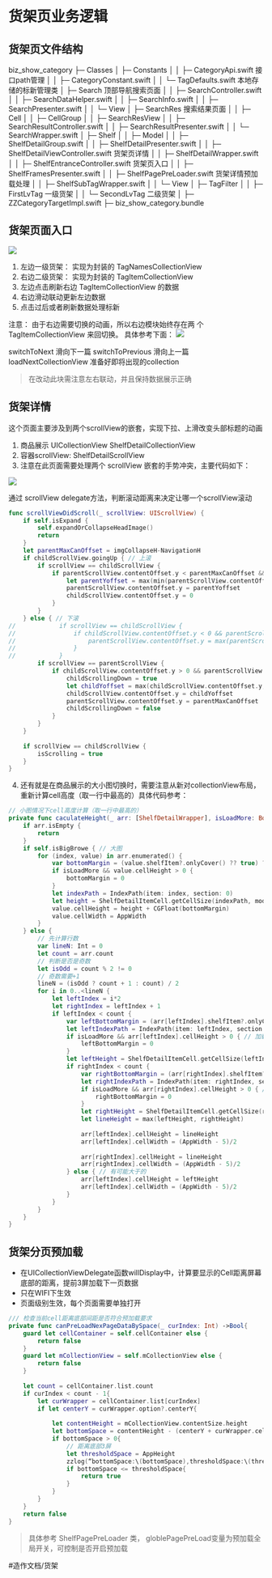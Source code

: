 # 货架页业务逻辑
## 货架页文件结构
biz_show_category
├─ Classes
│    ├─ Constants
│    │    ├─ CategoryApi.swift   接口path管理
│    │    ├─ CategoryConstant.swift
│    │    └─ TagDefaults.swift   本地存储的标新管理类
│    ├─ Search  顶部导航搜索页面
│    │    ├─ SearchController.swift
│    │    ├─ SearchDataHelper.swift
│    │    ├─ SearchInfo.swift
│    │    ├─ SearchPresenter.swift
│    │    └─ View
│    ├─ SearchRes  搜索结果页面
│    │    ├─ Cell
│    │    ├─ CellGroup
│    │    ├─ SearchResView
│    │    ├─ SearchResultController.swift
│    │    ├─ SearchResultPresenter.swift
│    │    └─ SearchWrapper.swift
│    ├─ Shelf 
│    │    ├─ Model
│    │    ├─ ShelfDetailGroup.swift
│    │    ├─ ShelfDetailPresenter.swift
│    │    ├─ ShelfDetailViewController.swift   货架页详情 
│    │    ├─ ShelfDetailWrapper.swift
│    │    ├─ ShelfEntranceController.swift    货架页入口
│    │    ├─ ShelfFramesPresenter.swift
│    │    ├─ ShelfPagePreLoader.swift   货架详情预加载处理
│    │    ├─ ShelfSubTagWrapper.swift
│    │    └─ View
│    ├─ TagFilter
│    │    ├─ FirstLvTag   一级货架
│    │    └─ SecondLvTag  二级货架
│    ├─ ZZCategoryTargetImpl.swift
├─ biz_show_category.bundle

## 货架页面入口
![](%E8%B4%A7%E6%9E%B6%E9%A1%B5%E4%B8%9A%E5%8A%A1%E9%80%BB%E8%BE%91/36C2FE4B-E139-403C-B62B-27A03B0576F1.png)

1. 左边一级货架： 实现为封装的 TagNamesCollectionView
2. 右边二级货架： 实现为封装的 TagItemCollectionView 
3. 左边点击刷新右边 TagItemCollectionView 的数据
4. 右边滑动联动更新左边数据
5. 点击过后或者刷新数据处理标新

注意： 由于右边需要切换的动画，所以右边模块始终存在两
个TagItemCollectionView 来回切换。
具体参考下面：
![](%E8%B4%A7%E6%9E%B6%E9%A1%B5%E4%B8%9A%E5%8A%A1%E9%80%BB%E8%BE%91/DAD2B8B1-FA19-4030-BA19-4D69418D71CA.png)

switchToNext    滑向下一篇
 switchToPrevious  滑向上一篇
loadNextCollectionView  准备好即将出现的collection

> 在改动此块需注意左右联动，并且保持数据展示正确  

## 货架详情
这个页面主要涉及到两个scrollView的嵌套，实现下拉、上滑改变头部标题的动画

1. 商品展示 UICollectionView ShelfDetailCollectionView 
2. 容器scrollView: ShelfDetailScrollView
3. 注意在此页面需要处理两个 scrollView 嵌套的手势冲突，主要代码如下：

![](%E8%B4%A7%E6%9E%B6%E9%A1%B5%E4%B8%9A%E5%8A%A1%E9%80%BB%E8%BE%91/AA0C1629-0485-4B47-93DB-DBE2FF6CE62E.png)

 通过 scrollView delegate方法，判断滚动距离来决定让哪一个scrollView滚动
```swift
func scrollViewDidScroll(_ scrollView: UIScrollView) {
    if self.isExpand {
        self.expandOrCollapseHeadImage()
        return
    }
    let parentMaxCanOffset = imgCollapseH-NavigationH
    if childScrollView.goingUp { // 上滚
        if scrollView == childScrollView {
            if parentScrollView.contentOffset.y < parentMaxCanOffset && !childScrollingDown {
                let parentYoffset = max(min(parentScrollView.contentOffset.y + childScrollView.contentOffset.y, parentMaxCanOffset), 0)
                parentScrollView.contentOffset.y = parentYoffset
                childScrollView.contentOffset.y = 0
            }
        }
    } else { // 下滚
//            if scrollView == childScrollView {
//                if childScrollView.contentOffset.y < 0 && parentScrollView.contentOffset.y > 0 {
//                    parentScrollView.contentOffset.y = max(parentScrollView.contentOffset.y - abs(childScrollView.contentOffset.y), 0)
//                }
//            }
        if scrollView == parentScrollView {
            if childScrollView.contentOffset.y > 0 && parentScrollView.contentOffset.y < parentMaxCanOffset {
                childScrollingDown = true
                let childYoffset = max(childScrollView.contentOffset.y, 0)
                childScrollView.contentOffset.y = childYoffset
                parentScrollView.contentOffset.y = parentMaxCanOffset
                childScrollingDown = false
            }
        }
    }
    
    if scrollView == childScrollView {
        isScrolling = true
    }
}
```

4. 还有就是在商品展示的大小图切换时，需要注意从新对collectionView布局，重新计算cell高度（取一行中最高的）具体代码参考：

```swift
// 小图情况下cell高度计算（取一行中最高的）
private func caculateHeight(_ arr: [ShelfDetailWrapper], isLoadMore: Bool = false) {
    if arr.isEmpty {
        return
    }
    if self.isBigBrowe { // 大图
        for (index, value) in arr.enumerated() {
            var bottomMargin = (value.shelfItem?.onlyCover() ?? true) ? 5 : 30
            if isLoadMore && value.cellHeight > 0 {
                bottomMargin = 0
            }
            let indexPath = IndexPath(item: index, section: 0)
            let height = ShelfDetailItemCell.getCellSize(indexPath, model: value).height
            value.cellHeight = height + CGFloat(bottomMargin)
            value.cellWidth = AppWidth
        }
    } else {
        // 先计算行数
        var lineN: Int = 0
        let count = arr.count
        // 判断是否是奇数
        let isOdd = count % 2 != 0
        // 奇数需要+1
        lineN = (isOdd ? count + 1 : count) / 2
        for i in 0..<lineN {
            let leftIndex = i*2
            let rightIndex = leftIndex + 1
            if leftIndex < count {
                var leftBottomMargin = (arr[leftIndex].shelfItem?.onlyCover() ?? true) ? 5 : 30
                let leftIndexPath = IndexPath(item: leftIndex, section: 0)
                if isLoadMore && arr[leftIndex].cellHeight > 0 { // 加载更多
                    leftBottomMargin = 0
                }
                let leftHeight = ShelfDetailItemCell.getCellSize(leftIndexPath, model: arr[leftIndex]).height + CGFloat(leftBottomMargin)
                if rightIndex < count {
                    var rightBottomMargin = (arr[rightIndex].shelfItem?.onlyCover() ?? true) ? 5 : 30
                    let rightIndexPath = IndexPath(item: rightIndex, section: 0)
                    if isLoadMore && arr[rightIndex].cellHeight > 0 { // 加载更多
                        rightBottomMargin = 0
                    }
                    let rightHeight = ShelfDetailItemCell.getCellSize(rightIndexPath, model: arr[rightIndex]).height + CGFloat(rightBottomMargin)
                    let lineHeight = max(leftHeight, rightHeight)
                    
                    arr[leftIndex].cellHeight = lineHeight
                    arr[leftIndex].cellWidth = (AppWidth - 5)/2
                    
                    arr[rightIndex].cellHeight = lineHeight
                    arr[rightIndex].cellWidth = (AppWidth - 5)/2
                } else { // 有可能大于的
                    arr[leftIndex].cellHeight = leftHeight
                    arr[leftIndex].cellWidth = (AppWidth - 5)/2
                }
            }
        }
    }
}
```

## 货架分页预加载
* 在UICollectionViewDelegate函数willDisplay中，计算要显示的Cell距离屏幕底部的距离，提前3屏加载下一页数据
* 只在WIFI下生效
* 页面级别生效，每个页面需要单独打开

```swift
/// 检查当前cell距离底部间距是否符合预加载要求
private func canPreLoadNexPageDataBySpace(_ curIndex: Int) ->Bool{
    guard let cellContainer = self.cellContainer else {
        return false
    }
    guard let mCollectionView = self.mCollectionView else {
        return false
    }
    
    let count = cellContainer.list.count
    if curIndex < count - 1{
        let curWrapper = cellContainer.list[curIndex]
        if let centerY = curWrapper.option?.centerY{
            
            let contentHeight = mCollectionView.contentSize.height
            let bottomSpace = contentHeight - (centerY + curWrapper.cellHeight / 2)
            if bottomSpace > 0{
                // 距离底部3屏
                let thresholdSpace = AppHeight
                zzlog(“bottomSpace:\(bottomSpace),thresholdSpace:\(thresholdSpace),contentHeight:\(contentHeight)”)
                if bottomSpace <= thresholdSpace{
                    return true
                }
            }
        }
    }
    return false
}
```

> 具体参考 ShelfPagePreLoader 类， globlePagePreLoad变量为预加载全局开关，可控制是否开启预加载  

#造作文档/货架
